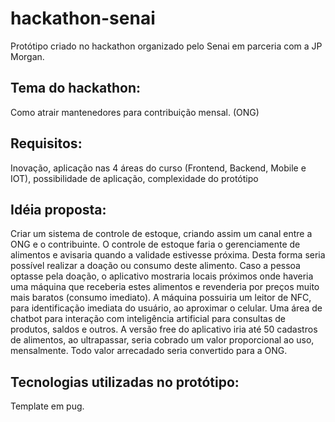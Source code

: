 # hackathon-senai

Protótipo criado no hackathon organizado pelo Senai em parceria com a JP Morgan.

## Tema do hackathon:
Como atrair mantenedores para contribuição mensal. (ONG)

## Requisitos:
Inovação, aplicação nas 4 áreas do curso (Frontend, Backend, Mobile e IOT), possibilidade de aplicação, complexidade do protótipo

## Idéia proposta:
Criar um sistema de controle de estoque, criando assim um canal entre a ONG e o contribuinte.
O controle de estoque faria o gerenciamente de alimentos e avisaria quando a validade estivesse próxima. Desta forma seria possível realizar a doação ou consumo deste alimento.
Caso a pessoa optasse pela doação, o aplicativo mostraria locais próximos onde haveria uma máquina que receberia estes alimentos e revenderia por preços muito mais baratos (consumo imediato).
A máquina possuiria um leitor de NFC, para identificação imediata do usuário, ao aproximar o celular.
Uma área de chatbot para interação com inteligência artificial para consultas de produtos, saldos e outros.
A versão free do aplicativo iria até 50 cadastros de alimentos, ao ultrapassar, seria cobrado um valor proporcional ao uso, mensalmente.
Todo valor arrecadado seria convertido para a ONG.

## Tecnologias utilizadas no protótipo:
Template em pug.

